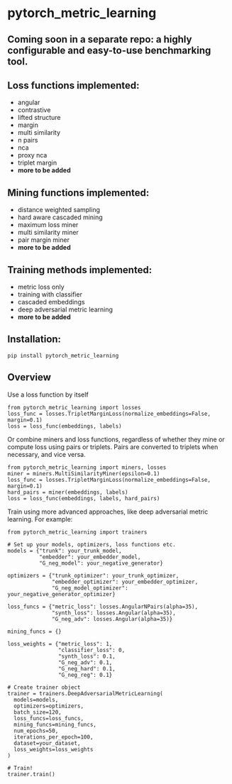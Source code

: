 # pytorch_metric_learning

## Coming soon in a separate repo: a highly configurable and easy-to-use benchmarking tool.

## Loss functions implemented:
- angular
- contrastive
- lifted structure
- margin
- multi similarity
- n pairs
- nca
- proxy nca
- triplet margin
- **more to be added**

## Mining functions implemented:
- distance weighted sampling
- hard aware cascaded mining
- maximum loss miner
- multi similarity miner
- pair margin miner
- **more to be added**

## Training methods implemented:
- metric loss only
- training with classifier
- cascaded embeddings
- deep adversarial metric learning
- **more to be added**

## Installation:
```
pip install pytorch_metric_learning
```


## Overview

Use a loss function by itself
```
from pytorch_metric_learning import losses
loss_func = losses.TripletMarginLoss(normalize_embeddings=False, margin=0.1)
loss = loss_func(embeddings, labels)
```

Or combine miners and loss functions, regardless of whether they mine or compute loss using pairs or triplets. Pairs are converted to triplets when necessary, and vice versa.
```
from pytorch_metric_learning import miners, losses
miner = miners.MultiSimilarityMiner(epsilon=0.1)
loss_func = losses.TripletMarginLoss(normalize_embeddings=False, margin=0.1)
hard_pairs = miner(embeddings, labels)
loss = loss_func(embeddings, labels, hard_pairs)
```

Train using more advanced approaches, like deep adversarial metric learning. For example:
```
from pytorch_metric_learning import trainers

# Set up your models, optimizers, loss functions etc.
models = {"trunk": your_trunk_model, 
          "embedder": your_embedder_model,
          "G_neg_model": your_negative_generator}

optimizers = {"trunk_optimizer": your_trunk_optimizer, 
              "embedder_optimizer": your_embedder_optimizer,
              "G_neg_model_optimizer": your_negative_generator_optimizer}
              
loss_funcs = {"metric_loss": losses.AngularNPairs(alpha=35),
              "synth_loss": losses.Angular(alpha=35), 
              "G_neg_adv": losses.Angular(alpha=35)}

mining_funcs = {}

loss_weights = {"metric_loss": 1, 
                "classifier_loss": 0,
                "synth_loss": 0.1,
                "G_neg_adv": 0.1,
                "G_neg_hard": 0.1,
                "G_neg_reg": 0.1}

# Create trainer object
trainer = trainers.DeepAdversarialMetricLearning(
  models=models,
  optimizers=optimizers,
  batch_size=120,
  loss_funcs=loss_funcs,
  mining_funcs=mining_funcs,
  num_epochs=50,
  iterations_per_epoch=100,
  dataset=your_dataset,
  loss_weights=loss_weights
)
  
# Train!
trainer.train()
```
